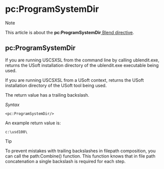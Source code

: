 # pc:ProgramSystemDir



> [!NOTE]
> This article is about the **pc:ProgramSystemDir**[ Blend directive](/docs/Repositories/Blend%20directives).

## **pc:ProgramSystemDir**

If you are running USCSXSL from the command line by calling ublendit.exe, returns the USoft installation directory of the ublendit.exe executable being used.

If you are running USCSXSL from a USoft context, returns the USoft installation directory of the USoft tool being used.

The return value has a trailing backslash.

*Syntax*

```
<pc:ProgramSystemDir/>
```

An example return value is:

```
c:\usd100\
```

> [!TIP]
> To prevent mistakes with trailing backslashes in filepath composition, you can call the path:Combine() function. This function knows that in file path concatenation a single backslash is required for each step.

 